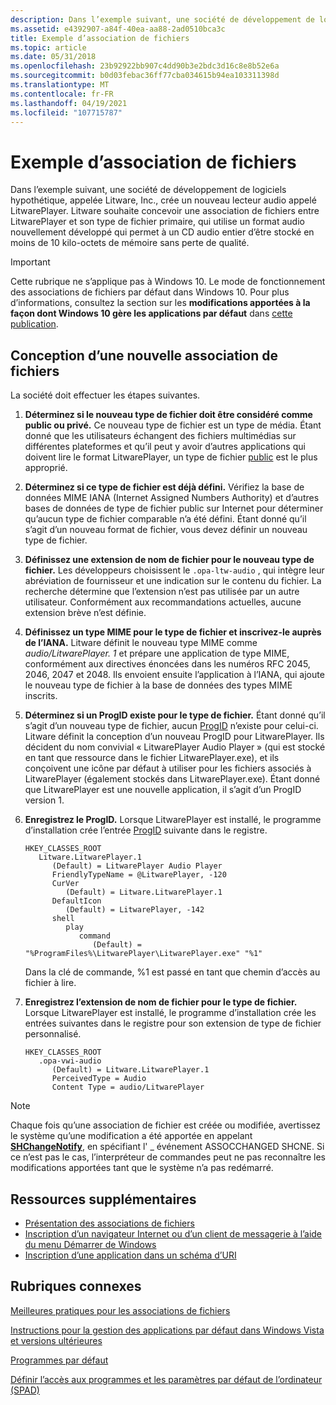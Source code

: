 ```yaml
---
description: Dans l’exemple suivant, une société de développement de logiciels hypothétique appelée Litware, Inc.
ms.assetid: e4392907-a84f-40ea-aa88-2ad0510bca3c
title: Exemple d’association de fichiers
ms.topic: article
ms.date: 05/31/2018
ms.openlocfilehash: 23b92922bb907c4dd90b3e2bdc3d16c8e8b52e6a
ms.sourcegitcommit: b0d03febac36ff77cba034615b94ea103311398d
ms.translationtype: MT
ms.contentlocale: fr-FR
ms.lasthandoff: 04/19/2021
ms.locfileid: "107715787"
---
```

# <a name="file-association-example"></a>Exemple d’association de fichiers

Dans l’exemple suivant, une société de développement de logiciels hypothétique, appelée Litware, Inc., crée un nouveau lecteur audio appelé LitwarePlayer. Litware souhaite concevoir une association de fichiers entre LitwarePlayer et son type de fichier primaire, qui utilise un format audio nouvellement développé qui permet à un CD audio entier d’être stocké en moins de 10 kilo-octets de mémoire sans perte de qualité.

> [!IMPORTANT]
> Cette rubrique ne s’applique pas à Windows 10. Le mode de fonctionnement des associations de fichiers par défaut dans Windows 10. Pour plus d’informations, consultez la section sur les **modifications apportées à la façon dont Windows 10 gère les applications par défaut** dans [cette publication](https://blogs.windows.com/windows-insider/2015/05/20/announcing-windows-10-insider-preview-build-10122-for-pcs/).

 

## <a name="designing-a-new-file-association"></a>Conception d’une nouvelle association de fichiers

La société doit effectuer les étapes suivantes.

1.  **Déterminez si le nouveau type de fichier doit être considéré comme public ou privé.** Ce nouveau type de fichier est un type de média. Étant donné que les utilisateurs échangent des fichiers multimédias sur différentes plateformes et qu’il peut y avoir d’autres applications qui doivent lire le format LitwarePlayer, un type de fichier [public](fa-file-types.md) est le plus approprié.
2.  **Déterminez si ce type de fichier est déjà défini.** Vérifiez la base de données MIME IANA (Internet Assigned Numbers Authority) et d’autres bases de données de type de fichier public sur Internet pour déterminer qu’aucun type de fichier comparable n’a été défini. Étant donné qu’il s’agit d’un nouveau format de fichier, vous devez définir un nouveau type de fichier.
3.  **Définissez une extension de nom de fichier pour le nouveau type de fichier.** Les développeurs choisissent le `.opa-ltw-audio` , qui intègre leur abréviation de fournisseur et une indication sur le contenu du fichier. La recherche détermine que l’extension n’est pas utilisée par un autre utilisateur. Conformément aux recommandations actuelles, aucune extension brève n’est définie.
4.  **Définissez un type MIME pour le type de fichier et inscrivez-le auprès de l’IANA.** Litware définit le nouveau type MIME comme *audio/LitwarePlayer. 1* et prépare une application de type MIME, conformément aux directives énoncées dans les numéros RFC 2045, 2046, 2047 et 2048. Ils envoient ensuite l’application à l’IANA, qui ajoute le nouveau type de fichier à la base de données des types MIME inscrits.
5.  **Déterminez si un ProgID existe pour le type de fichier.** Étant donné qu’il s’agit d’un nouveau type de fichier, aucun [ProgID](fa-progids.md) n’existe pour celui-ci. Litware définit la conception d’un nouveau ProgID pour LitwarePlayer. Ils décident du nom convivial « LitwarePlayer Audio Player » (qui est stocké en tant que ressource dans le fichier LitwarePlayer.exe), et ils conçoivent une icône par défaut à utiliser pour les fichiers associés à LitwarePlayer (également stockés dans LitwarePlayer.exe). Étant donné que LitwarePlayer est une nouvelle application, il s’agit d’un ProgID version 1.
6.  **Enregistrez le ProgID.** Lorsque LitwarePlayer est installé, le programme d’installation crée l’entrée [ProgID](fa-progids.md) suivante dans le registre.

    ```
    HKEY_CLASSES_ROOT
       Litware.LitwarePlayer.1
          (Default) = LitwarePlayer Audio Player
          FriendlyTypeName = @LitwarePlayer, -120
          CurVer
             (Default) = Litware.LitwarePlayer.1
          DefaultIcon
             (Default) = LitwarePlayer, -142
          shell
             play
                command
                   (Default) = "%ProgramFiles%\LitwarePlayer\LitwarePlayer.exe" "%1"
    ```

    Dans la clé de commande, %1 est passé en tant que chemin d’accès au fichier à lire.

7.  **Enregistrez l’extension de nom de fichier pour le type de fichier.** Lorsque LitwarePlayer est installé, le programme d’installation crée les entrées suivantes dans le registre pour son extension de type de fichier personnalisé.

    ```
    HKEY_CLASSES_ROOT
       .opa-vwi-audio
          (Default) = Litware.LitwarePlayer.1
          PerceivedType = Audio
          Content Type = audio/LitwarePlayer
    ```

> [!Note]  
> Chaque fois qu’une association de fichier est créée ou modifiée, avertissez le système qu’une modification a été apportée en appelant [**SHChangeNotify**](/windows/desktop/api/shlobj_core/nf-shlobj_core-shchangenotify), en spécifiant l' \_ événement ASSOCCHANGED SHCNE. Si ce n’est pas le cas, l’interpréteur de commandes peut ne pas reconnaître les modifications apportées tant que le système n’a pas redémarré.

 

## <a name="additional-resources"></a>Ressources supplémentaires

-   [Présentation des associations de fichiers](fa-intro.md)
-   [Inscription d’un navigateur Internet ou d’un client de messagerie à l’aide du menu Démarrer de Windows](start-menu-reg.md)
-   [Inscription d’une application dans un schéma d’URI](/previous-versions/windows/internet-explorer/ie-developer/platform-apis/aa767914(v=vs.85))

## <a name="related-topics"></a>Rubriques connexes

<dl> <dt>

[Meilleures pratiques pour les associations de fichiers](fa-best-practices.md)
</dt> <dt>

[Instructions pour la gestion des applications par défaut dans Windows Vista et versions ultérieures](vista-managing-defaults.md)
</dt> <dt>

[Programmes par défaut](default-programs.md)
</dt> <dt>

[Définir l’accès aux programmes et les paramètres par défaut de l’ordinateur (SPAD)](cpl-setprogramaccess.md)
</dt> </dl>

 

 
